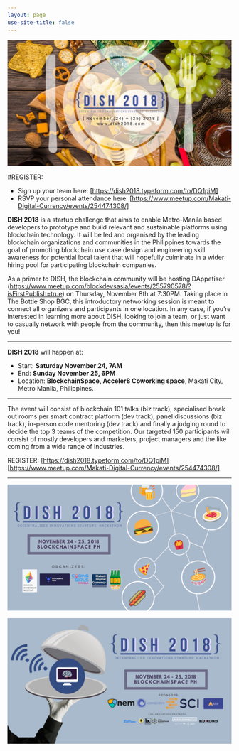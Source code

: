 ```yaml
---
layout: page
use-site-title: false
---
```


![Poster](/img/dish.jpg)

#REGISTER: 
- Sign up your team here: [https://dish2018.typeform.com/to/DQ1piM]
- RSVP your personal attendance here: [https://www.meetup.com/Makati-Digital-Currency/events/254474308/]

**DISH 2018** is a startup challenge that aims to enable Metro-Manila based developers to prototype and build relevant and sustainable platforms using blockchain technology.  It will be led and organised by the leading blockchain organizations and communities in the Philippines towards the goal of promoting blockchain use case design and engineering skill awareness for potential local talent that will hopefully culminate in a wider hiring pool for participating blockchain companies.  

As a primer to DISH, the blockchain community will be hosting DAppetiser (https://www.meetup.com/blockdevsasia/events/255790578/?isFirstPublish=true) on Thursday, November 8th at 7:30PM. Taking place in The Bottle Shop BGC, this introductory networking session is meant to connect all organizers and participants in one location. In any case, if you’re interested in learning more about DISH, looking to join a team, or just want to casually network with people from the community, then this meetup is for you! 

***

**DISH 2018** will happen at:
- Start: **Saturday November 24, 7AM** 
- End: **Sunday November 25, 6PM** 
- Location: **BlockchainSpace, Acceler8 Coworking space**, Makati City, Metro Manila, Philippines. 

***

The event will consist of blockchain 101 talks (biz track), specialised break out rooms per smart contract platform (dev track), panel discussions (biz track), in-person code mentoring (dev track) and finally a judging round to decide the top 3 teams of the competition. Our targeted 150 participants will consist of mostly developers and marketers, project managers and the like coming from a wide range of industries.

REGISTER: 
[https://dish2018.typeform.com/to/DQ1piM]
[https://www.meetup.com/Makati-Digital-Currency/events/254474308/]
   
***

![Poster](/img/organisers.png)

![Poster](/img/sponsors.png)
